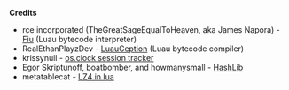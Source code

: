 **Credits**

- rce incorporated (TheGreatSageEqualToHeaven, aka James Napora) - [Fiu](https://github.com/rce-incorporated/Fiu) (Luau bytecode interpreter)
- RealEthanPlayzDev - [LuauCeption](https://github.com/RealEthanPlayzDev/LuauCeption) (Luau bytecode compiler)
- krissynull - [os.clock session tracker](https://devforum.roblox.com/t/a-way-to-track-players-across-accounts/1819654)
- Egor Skriptunoff, boatbomber, and howmanysmall - [HashLib](https://devforum.roblox.com/t/hashlib-cryptographic-hashes-in-pure-lua/416732)
- metatablecat - [LZ4 in lua](https://gist.github.com/metatablecat/92345df2fd6d450da288c28272555faf#gistcomment-4849086)
